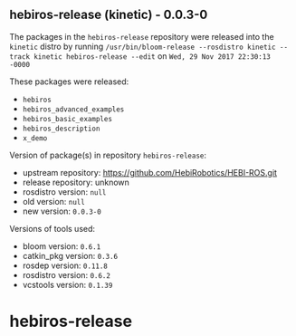 ## hebiros-release (kinetic) - 0.0.3-0

The packages in the `hebiros-release` repository were released into the `kinetic` distro by running `/usr/bin/bloom-release --rosdistro kinetic --track kinetic hebiros-release --edit` on `Wed, 29 Nov 2017 22:30:13 -0000`

These packages were released:
- `hebiros`
- `hebiros_advanced_examples`
- `hebiros_basic_examples`
- `hebiros_description`
- `x_demo`

Version of package(s) in repository `hebiros-release`:

- upstream repository: https://github.com/HebiRobotics/HEBI-ROS.git
- release repository: unknown
- rosdistro version: `null`
- old version: `null`
- new version: `0.0.3-0`

Versions of tools used:

- bloom version: `0.6.1`
- catkin_pkg version: `0.3.6`
- rosdep version: `0.11.8`
- rosdistro version: `0.6.2`
- vcstools version: `0.1.39`


# hebiros-release